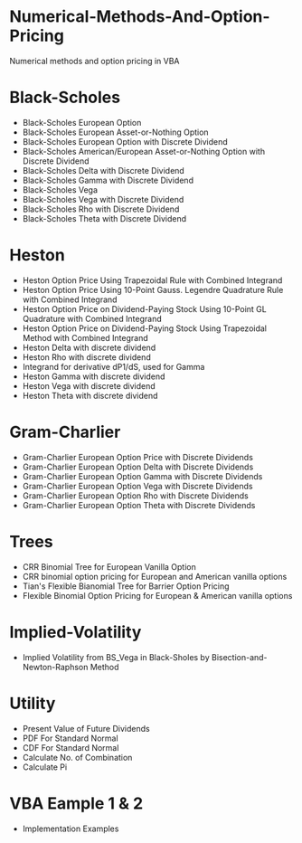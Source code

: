# Numerical-Methods-And-Option-Pricing
Numerical methods and option pricing in VBA

# Black-Scholes
- Black-Scholes European Option
- Black-Scholes European Asset-or-Nothing Option
- Black-Scholes European Option with Discrete Dividend
- Black-Scholes American/European Asset-or-Nothing Option with Discrete Dividend
- Black-Scholes Delta with Discrete Dividend
- Black-Scholes Gamma with Discrete Dividend
- Black-Scholes Vega
- Black-Scholes Vega with Discrete Dividend
- Black-Scholes Rho with Discrete Dividend
- Black-Scholes Theta with Discrete Dividend

# Heston
- Heston Option Price Using Trapezoidal Rule with Combined Integrand
- Heston Option Price Using 10-Point Gauss. Legendre Quadrature Rule with Combined Integrand
- Heston Option Price on Dividend-Paying Stock Using 10-Point GL Quadrature with Combined Integrand
- Heston Option Price on Dividend-Paying Stock Using Trapezoidal Method with Combined Integrand
- Heston Delta with discrete dividend
- Heston Rho with discrete dividend
- Integrand for derivative dP1/dS, used for Gamma
- Heston Gamma with discrete dividend
- Heston Vega with discrete dividend
- Heston Theta with discrete dividend

# Gram-Charlier
- Gram-Charlier European Option Price with Discrete Dividends
- Gram-Charlier European Option Delta with Discrete Dividends
- Gram-Charlier European Option Gamma with Discrete Dividends
- Gram-Charlier European Option Vega with Discrete Dividends
- Gram-Charlier European Option Rho with Discrete Dividends
- Gram-Charlier European Option Theta with Discrete Dividends

# Trees
- CRR Binomial Tree for European Vanilla Option
- CRR binomial option pricing for European and American vanilla options
- Tian's Flexible Bianomial Tree for Barrier Option Pricing
- Flexible Binomial Option Pricing for European & American vanilla options

# Implied-Volatility
- Implied Volatility from BS_Vega in Black-Sholes by Bisection-and-Newton-Raphson Method

# Utility
- Present Value of Future Dividends
- PDF For Standard Normal
- CDF For Standard Normal
- Calculate No. of Combination
- Calculate Pi

# VBA Eample 1 & 2
- Implementation Examples
